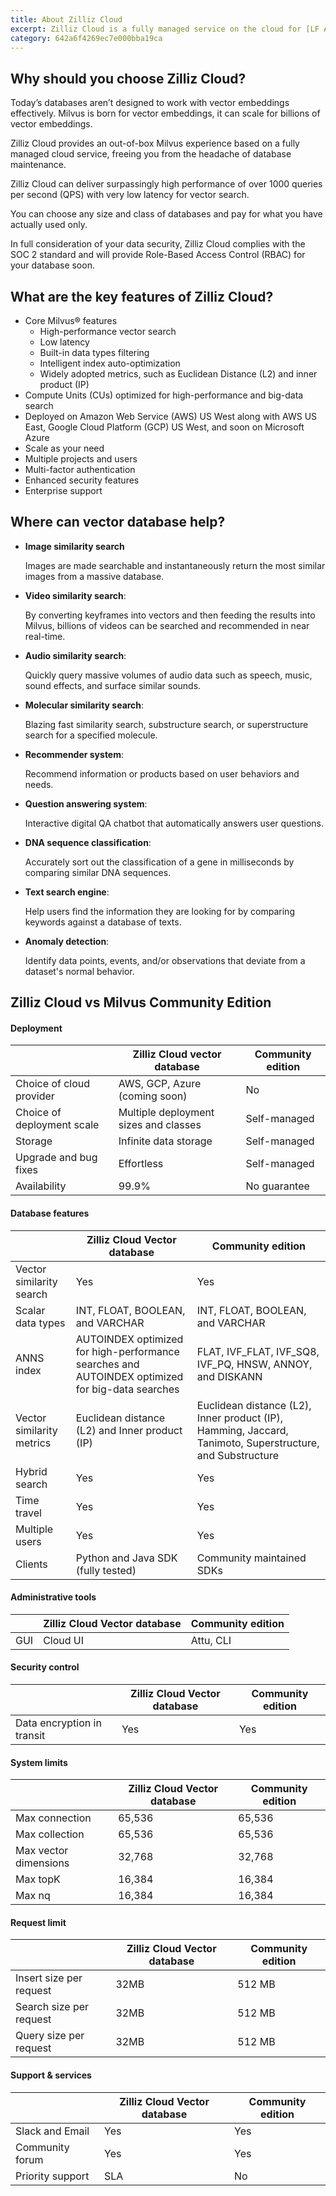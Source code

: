 ```yaml
---
title: About Zilliz Cloud
excerpt: Zilliz Cloud is a fully managed service on the cloud for [LF AI Milvus®](https://milvus.io/), you can set up your Milvus cluster to unlock high-performance similarity search with no extra effort needed for infrastructure management.
category: 642a6f4269ec7e000bba19ca
---
```


## Why should you choose Zilliz Cloud?

Today’s databases aren’t designed to work with vector embeddings effectively. Milvus is born for vector embeddings, it can scale for billions of vector embeddings.

Zilliz Cloud provides an out-of-box Milvus experience based on a fully managed cloud service, freeing you from the headache of database maintenance.

Zilliz Cloud can deliver surpassingly high performance of over 1000 queries per second (QPS) with very low latency for vector search.

You can choose any size and class of databases and pay for what you have actually used only.

In full consideration of your data security, Zilliz Cloud complies with the SOC 2 standard and will provide Role-Based Access Control (RBAC) for your database soon.

## What are the key features of Zilliz Cloud?

- Core Milvus® features
  - High-performance vector search
  - Low latency
  - Built-in data types filtering
  - Intelligent index auto-optimization 
  - Widely adopted metrics, such as Euclidean Distance (L2) and inner product (IP)
- Compute Units (CUs) optimized for high-performance and big-data search
- Deployed on Amazon Web Service (AWS) US West along with AWS US East, Google Cloud Platform (GCP) US West, and soon on Microsoft Azure
- Scale as your need
- Multiple projects and users
- Multi-factor authentication
- Enhanced security features
- Enterprise support

## Where can vector database help?

- **Image similarity search**

    Images are made searchable and instantaneously return the most similar images from a massive database.

- **Video similarity search**:

    By converting keyframes into vectors and then feeding the results into Milvus, billions of videos can be searched and recommended in near real-time.

- **Audio similarity search**:

    Quickly query massive volumes of audio data such as speech, music, sound effects, and surface similar sounds.

- **Molecular similarity search**:

    Blazing fast similarity search, substructure search, or superstructure search for a specified molecule.

- **Recommender system**:

    Recommend information or products based on user behaviors and needs.

- **Question answering system**:

    Interactive digital QA chatbot that automatically answers user questions.

- **DNA sequence classification**:

    Accurately sort out the classification of a gene in milliseconds by comparing similar DNA sequences.

- **Text search engine**:

    Help users find the information they are looking for by comparing keywords against a database of texts.

- **Anomaly detection**:

    Identify data points, events, and/or observations that deviate from a dataset's normal behavior.

## Zilliz Cloud vs Milvus Community Edition

#### Deployment

|                            | Zilliz Cloud vector database          | Community edition |
|----------------------------|---------------------------------------|-------------------|
| Choice of cloud provider   | AWS, GCP, Azure (coming soon)         | No                |
| Choice of deployment scale | Multiple deployment sizes and classes | Self-managed      |
| Storage                    | Infinite data storage                 | Self-managed      |
| Upgrade and bug fixes      | Effortless                            | Self-managed      |
| Availability               | 99.9%                                 | No guarantee      |

#### Database features

|                           | Zilliz Cloud Vector database                                                                    | Community edition                                                                                         |
|---------------------------|-------------------------------------------------------------------------------------------------|-----------------------------------------------------------------------------------------------------------|
| Vector similarity search  | Yes                                                                                             | Yes                                                                                                       |
| Scalar data types         | INT, FLOAT, BOOLEAN, and VARCHAR                                                                | INT, FLOAT, BOOLEAN, and VARCHAR                                                                          |
| ANNS index                | AUTOINDEX optimized for high-performance searches and AUTOINDEX optimized for big-data searches | FLAT, IVF_FLAT, IVF_SQ8, IVF_PQ, HNSW, ANNOY, and DISKANN                                                 |
| Vector similarity metrics | Euclidean distance (L2) and Inner product (IP)                                                  | Euclidean distance (L2), Inner product (IP), Hamming, Jaccard, Tanimoto, Superstructure, and Substructure |
| Hybrid search             | Yes                                                                                             | Yes                                                                                                       |
| Time travel               | Yes                                                                                             | Yes                                                                                                       |
| Multiple users            | Yes                                                                                             | Yes                                                                                                       |
| Clients                   | Python and Java SDK (fully tested)                                                              | Community maintained SDKs                                                                                 |

#### Administrative tools

|     | Zilliz Cloud Vector database | Community edition |
| --- | ---------------------------- | ----------------- |
| GUI | Cloud UI                     | Attu, CLI         |

#### Security control

|                            | Zilliz Cloud Vector database | Community edition |
| -------------------------- | ---------------------------- | ----------------- |
| Data encryption in transit | Yes                          | Yes               |

#### System limits

|                       | Zilliz Cloud Vector database | Community edition |
|-----------------------|------------------------------|-------------------|
| Max connection        | 65,536                       | 65,536            |
| Max collection        | 65,536                       | 65,536            |
| Max vector dimensions | 32,768                       | 32,768            |
| Max topK              | 16,384                       | 16,384            |
| Max nq                | 16,384                       | 16,384            |

#### Request limit

|                         | Zilliz Cloud Vector database | Community edition |
|-------------------------|------------------------------|-------------------|
| Insert size per request | 32MB                         | 512 MB            |
| Search size per request | 32MB                         | 512 MB            |
| Query size per request  | 32MB                         | 512 MB            |

#### Support & services

|                  | Zilliz Cloud Vector database | Community edition |
| ---------------- | ---------------------------- | ----------------- |
| Slack and Email  | Yes                          | Yes               |
| Community forum  | Yes                          | Yes               |
| Priority support | SLA                          | No                |